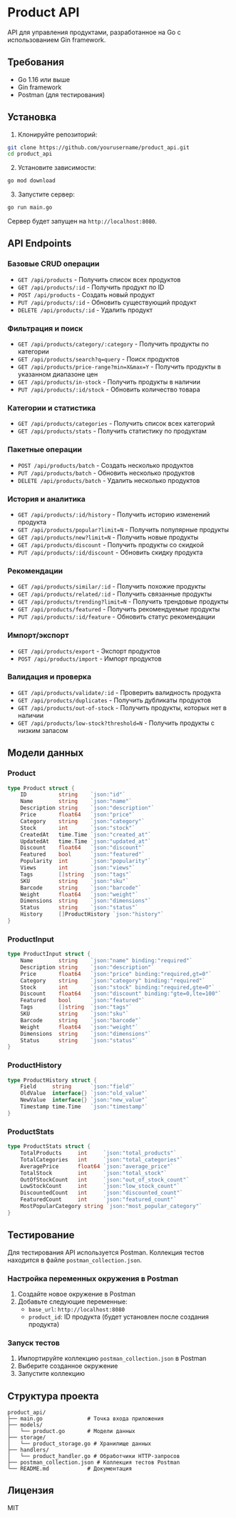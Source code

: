 # Product API

API для управления продуктами, разработанное на Go с использованием Gin framework.

## Требования

- Go 1.16 или выше
- Gin framework
- Postman (для тестирования)

## Установка

1. Клонируйте репозиторий:
```bash
git clone https://github.com/yourusername/product_api.git
cd product_api
```

2. Установите зависимости:
```bash
go mod download
```

3. Запустите сервер:
```bash
go run main.go
```

Сервер будет запущен на `http://localhost:8080`.

## API Endpoints

### Базовые CRUD операции

- `GET /api/products` - Получить список всех продуктов
- `GET /api/products/:id` - Получить продукт по ID
- `POST /api/products` - Создать новый продукт
- `PUT /api/products/:id` - Обновить существующий продукт
- `DELETE /api/products/:id` - Удалить продукт

### Фильтрация и поиск

- `GET /api/products/category/:category` - Получить продукты по категории
- `GET /api/products/search?q=query` - Поиск продуктов
- `GET /api/products/price-range?min=X&max=Y` - Получить продукты в указанном диапазоне цен
- `GET /api/products/in-stock` - Получить продукты в наличии
- `PUT /api/products/:id/stock` - Обновить количество товара

### Категории и статистика

- `GET /api/products/categories` - Получить список всех категорий
- `GET /api/products/stats` - Получить статистику по продуктам

### Пакетные операции

- `POST /api/products/batch` - Создать несколько продуктов
- `PUT /api/products/batch` - Обновить несколько продуктов
- `DELETE /api/products/batch` - Удалить несколько продуктов

### История и аналитика

- `GET /api/products/:id/history` - Получить историю изменений продукта
- `GET /api/products/popular?limit=N` - Получить популярные продукты
- `GET /api/products/new?limit=N` - Получить новые продукты
- `GET /api/products/discount` - Получить продукты со скидкой
- `PUT /api/products/:id/discount` - Обновить скидку продукта

### Рекомендации

- `GET /api/products/similar/:id` - Получить похожие продукты
- `GET /api/products/related/:id` - Получить связанные продукты
- `GET /api/products/trending?limit=N` - Получить трендовые продукты
- `GET /api/products/featured` - Получить рекомендуемые продукты
- `PUT /api/products/:id/feature` - Обновить статус рекомендации

### Импорт/экспорт

- `GET /api/products/export` - Экспорт продуктов
- `POST /api/products/import` - Импорт продуктов

### Валидация и проверка

- `GET /api/products/validate/:id` - Проверить валидность продукта
- `GET /api/products/duplicates` - Получить дубликаты продуктов
- `GET /api/products/out-of-stock` - Получить продукты, которых нет в наличии
- `GET /api/products/low-stock?threshold=N` - Получить продукты с низким запасом

## Модели данных

### Product

```go
type Product struct {
    ID          string    `json:"id"`
    Name        string    `json:"name"`
    Description string    `json:"description"`
    Price       float64   `json:"price"`
    Category    string    `json:"category"`
    Stock       int       `json:"stock"`
    CreatedAt   time.Time `json:"created_at"`
    UpdatedAt   time.Time `json:"updated_at"`
    Discount    float64   `json:"discount"`
    Featured    bool      `json:"featured"`
    Popularity  int       `json:"popularity"`
    Views       int       `json:"views"`
    Tags        []string  `json:"tags"`
    SKU         string    `json:"sku"`
    Barcode     string    `json:"barcode"`
    Weight      float64   `json:"weight"`
    Dimensions  string    `json:"dimensions"`
    Status      string    `json:"status"`
    History     []ProductHistory `json:"history"`
}
```

### ProductInput

```go
type ProductInput struct {
    Name        string    `json:"name" binding:"required"`
    Description string    `json:"description"`
    Price       float64   `json:"price" binding:"required,gt=0"`
    Category    string    `json:"category" binding:"required"`
    Stock       int       `json:"stock" binding:"required,gte=0"`
    Discount    float64   `json:"discount" binding:"gte=0,lte=100"`
    Featured    bool      `json:"featured"`
    Tags        []string  `json:"tags"`
    SKU         string    `json:"sku"`
    Barcode     string    `json:"barcode"`
    Weight      float64   `json:"weight"`
    Dimensions  string    `json:"dimensions"`
    Status      string    `json:"status"`
}
```

### ProductHistory

```go
type ProductHistory struct {
    Field     string      `json:"field"`
    OldValue  interface{} `json:"old_value"`
    NewValue  interface{} `json:"new_value"`
    Timestamp time.Time   `json:"timestamp"`
}
```

### ProductStats

```go
type ProductStats struct {
    TotalProducts     int     `json:"total_products"`
    TotalCategories   int     `json:"total_categories"`
    AveragePrice      float64 `json:"average_price"`
    TotalStock        int     `json:"total_stock"`
    OutOfStockCount   int     `json:"out_of_stock_count"`
    LowStockCount     int     `json:"low_stock_count"`
    DiscountedCount   int     `json:"discounted_count"`
    FeaturedCount     int     `json:"featured_count"`
    MostPopularCategory string `json:"most_popular_category"`
}
```

## Тестирование

Для тестирования API используется Postman. Коллекция тестов находится в файле `postman_collection.json`.

### Настройка переменных окружения в Postman

1. Создайте новое окружение в Postman
2. Добавьте следующие переменные:
   - `base_url`: `http://localhost:8080`
   - `product_id`: ID продукта (будет установлен после создания продукта)

### Запуск тестов

1. Импортируйте коллекцию `postman_collection.json` в Postman
2. Выберите созданное окружение
3. Запустите коллекцию

## Структура проекта

```
product_api/
├── main.go              # Точка входа приложения
├── models/
│   └── product.go       # Модели данных
├── storage/
│   └── product_storage.go # Хранилище данных
├── handlers/
│   └── product_handler.go # Обработчики HTTP-запросов
├── postman_collection.json # Коллекция тестов Postman
└── README.md            # Документация
```

## Лицензия

MIT 